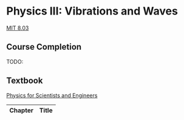 # Physics III: Vibrations and Waves

[MIT 8.03](https://ocw.mit.edu/courses/physics/8-03-physics-iii-spring-2003/)

## Course Completion

TODO:

## Textbook

[Physics for Scientists and Engineers](https://isbnsearch.org/isbn/9780534408428)

| Chapter | Title |
| ---- | ---- | 

